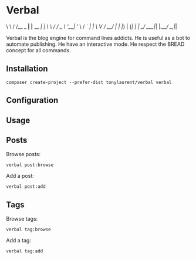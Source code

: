 Verbal
======

\ \   / /__ _ __| |__   __ _| |
 \ \ / / _ \ '__| '_ \ / _` | |
  \ V /  __/ |  | |_) | (_| | |
   \_/ \___|_|  |_.__/ \__,_|_|

Verbal is the blog engine for command lines addicts.
He is useful as a bot to automate publishing.
He have an interactive mode.
He respect the BREAD concept for all commands.

Installation
------------

    composer create-project --prefer-dist tonylaurent/verbal verbal

Configuration
-------------

Usage
-----

## Posts

Browse posts:

    verbal post:browse

Add a post:

    verbal post:add

## Tags

Browse tags:

    verbal tag:browse

Add a tag:

    verbal tag:add
